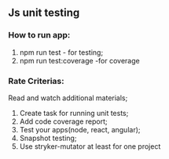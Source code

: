 ## Js unit testing

### How to run app:
1) npm run test - for testing;
2) npm run test:coverage -for coverage

### Rate Criterias:
Read and watch additional materials;
1. Create task for running unit tests;
2. Add code coverage report;
3. Test your apps(node, react, angular);
4. Snapshot testing;
5. Use stryker-mutator at least for one project

